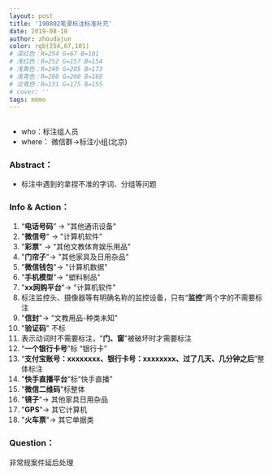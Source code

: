 ```yaml
---
layout: post
title: '190802笔录标注标准补充'
date: 2019-08-10
author: zhoudajun
color: rgb(254,67,101)
# 深红色：R=254 G=67 B=101
# 浅红色：R=252 G=157 B=154
# 浅黄色：R=249 G=205 B=173
# 浅青色：R=200 G=200 B=169
# 淡青色：R=131 G=175 B=155
# cover: ''
tags: memo
---
```


## 

- who：标注组人员
- where： 微信群→标注小组(北京)



### Abstract：

- 标注中遇到的拿捏不准的字词、分组等问题



### Info & Action：

01. “**电话号码**” → "其他通讯设备"
02. "**微信号**" → "计算机软件"
03. "**彩票**" → "其他文教体育娱乐用品"
04. "**门帘子**"→ "其他家具及日用杂品"
05. "**微信钱包**"→ "计算机数据"
06. "**手机模型**"→ "塑料制品"
07. "**xx网购平台**"→ "计算机软件"
08. 标注监控头、摄像器等有明确名称的监控设备，只有“**监控**”两个字的不需要标注
09. "**信封**"→ "文教用品-种类未知"
10. "**验证码**" 不标
11. 表示动词时不需要标注，"**门、窗**"被破坏时才需要标注
12. “**一个银行卡号**”标 “银行卡”
13. “**支付宝账号：xxxxxxxx、银行卡号：xxxxxxxx、过了几天、几分钟之后**”整体标注
14. "**快手直播平台**"标“快手直播”
15. "**微信二维码**"标整体
16. "**镜子**"→ 其他家具日用杂品
17. "**GPS**"→ 其它计算机
18. "**火车票**"→ 其它单据类



### Question：

非常规案件延后处理